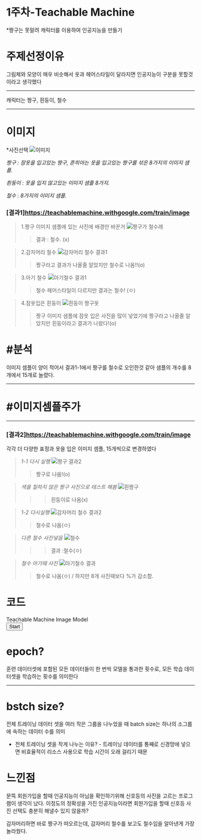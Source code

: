 1주차-Teachable Machine
=====
*짱구는 못말려 캐릭터를 이용하여 인공지능을 만들기

주제선정이유
====
그림체와 모양이 매우 비슷해서 옷과 헤어스타일이 달라지면 인공지능이 구분을 못할것이라고 생각했다
***
   
캐릭터는 짱구, 흰둥이, 철수
***
이미지
====
*사진선택
![이미지](https://user-images.githubusercontent.com/101798617/160279426-c2cfbe11-2e25-468b-937d-b8cdb55200fb.png)

*짱구 : 잠옷을 입고있는 짱구, 흔히아는 옷을 입고있는 짱구를 섞은 8가지의 이미지 샘플.*
      
*흰둥이 : 옷을 입지 않고있는 이미지 샘플 8가지.*
      
*철수 : 8가지의 이미지 샘플.*
### [결과1]<https://teachablemachine.withgoogle.com/train/image>
>1.짱구 이미지 샘플에 있는 사진에 배경만 바꾼거
>![짱구가 철수래](https://user-images.githubusercontent.com/101798617/160278348-d8afd64b-110d-41b5-8944-70ad324216a2.png)
>>결과 : 철수. (x)

>2.감자머리 철수
>![감자머리 철수 결과1](https://user-images.githubusercontent.com/101798617/160278751-cf807c37-e2ac-45db-9c11-6447bdd96019.png)
>>짱구라고 결과가 나올줄 알았지만 철수로 나옴!!(o)

>3.아기 철수
>![아기철수 결과1](https://user-images.githubusercontent.com/101798617/160278166-fb9ddbe7-3f00-463f-aedf-ec9b5ae70905.png)
>>철수 헤어스타일이 다르지만 결과는 철수! (ㅇ)

>4.잠옷입은 흰둥이
>![흰둥이 짱구옷](https://user-images.githubusercontent.com/101798617/160278723-6be1c20a-da69-4e57-823e-ef7cf4c94951.png)
>>짱구 이미지 샘플에 잠옷 입은 사진을 많이 넣었기에 짱구라고 나올줄 알았지만 흰둥이라고 결과가 나왔다!(o)

#분석
=====

이미지 셈플이 양이 적어서 결과1-1에서 짱구를 철수로 오인한것 같아 샘플의 개수를 8개에서 15개로 늘렸다.
***

#이미지셈플주가
=====
***
### [결과2]<https://teachablemachine.withgoogle.com/train/image>

각각 더 다양한 표정과 옷을 입은 이미지 셈플, 15개씩으로 변경하였다

>*1-1 다시 실행*
>![짱구 결과2](https://user-images.githubusercontent.com/101798617/160277969-f303c9ac-36a4-4e8f-9f5f-fd80f2081bfe.png)
>> 짱구로 나옴!(o)

>*색을 칠하지 않은 짱구 사진으로 테스트 해봄*
>![흰짱구](https://user-images.githubusercontent.com/101798617/160278924-52cdc664-9946-4751-a355-a75009f1d2fd.png)
>>>흰둥이로 나옴(x)

>*1-2 다시실행*
>![감자머리 철수 결과2](https://user-images.githubusercontent.com/101798617/160278851-3cdcd164-83fa-4fde-a0a5-c7d8ebc546d1.png)
>>철수로 나옴(ㅇ)

>*다른 철수 사진넣음*
>![철수](https://user-images.githubusercontent.com/101798617/160277946-ef459642-4fe2-48fb-942f-cc4074fa8b26.png)
>>>결과 :철수(ㅇ)

>*철수 아기때 사진*
>![아기철수 결과](https://user-images.githubusercontent.com/101798617/160277940-40d1416d-ec92-44f1-bee8-59933d5344b6.png)
>>철수로 나옴(ㅇ) / 하지만 8개 사진때보다 %가 감소함.

코드
====
<div>Teachable Machine Image Model</div>
<button type="button" onclick="init()">Start</button>
<div id="webcam-container"></div>
<div id="label-container"></div>
<script src="https://cdn.jsdelivr.net/npm/@tensorflow/tfjs@1.3.1/dist/tf.min.js"></script>
<script src="https://cdn.jsdelivr.net/npm/@teachablemachine/image@0.8/dist/teachablemachine-image.min.js"></script>
<script type="text/javascript">
    // More API functions here:
    // https://github.com/googlecreativelab/teachablemachine-community/tree/master/libraries/image

    // the link to your model provided by Teachable Machine export panel
    const URL = "https://teachablemachine.withgoogle.com/models/-eErHYbBn/";

    let model, webcam, labelContainer, maxPredictions;

    // Load the image model and setup the webcam
    async function init() {
        const modelURL = URL + "model.json";
        const metadataURL = URL + "metadata.json";

        // load the model and metadata
        // Refer to tmImage.loadFromFiles() in the API to support files from a file picker
        // or files from your local hard drive
        // Note: the pose library adds "tmImage" object to your window (window.tmImage)
        model = await tmImage.load(modelURL, metadataURL);
        maxPredictions = model.getTotalClasses();

        // Convenience function to setup a webcam
        const flip = true; // whether to flip the webcam
        webcam = new tmImage.Webcam(200, 200, flip); // width, height, flip
        await webcam.setup(); // request access to the webcam
        await webcam.play();
        window.requestAnimationFrame(loop);

        // append elements to the DOM
        document.getElementById("webcam-container").appendChild(webcam.canvas);
        labelContainer = document.getElementById("label-container");
        for (let i = 0; i < maxPredictions; i++) { // and class labels
            labelContainer.appendChild(document.createElement("div"));
        }
    }

    async function loop() {
        webcam.update(); // update the webcam frame
        await predict();
        window.requestAnimationFrame(loop);
    }

    // run the webcam image through the image model
    async function predict() {
        // predict can take in an image, video or canvas html element
        const prediction = await model.predict(webcam.canvas);
        for (let i = 0; i < maxPredictions; i++) {
            const classPrediction =
                prediction[i].className + ": " + prediction[i].probability.toFixed(2);
            labelContainer.childNodes[i].innerHTML = classPrediction;
        }
    }
</script>

epoch?
====
훈련 데이터셋에 포함된 모든 데이터들이 한 번씩 모델을 통과한 횟수로, 모든 학습 데이터셋을 학습하는 횟수를 의미한다
***
bstch size?
====
전체 트레이닝 데이터 셋을 여러 작은 그룹을 나누었을 때 batch size는 하나의 소그룹에 속하는 데이터 수를 의미
+ 전체 트레이닝 셋을 작게 나누는 이유? - 트레이닝 데이터를 통째로 신경망에 넣으면 비효율적이 리소스 사용으로 학습 시간이 오래 걸리기 때문


느낀점
====
문뜩 회원가입을 할때 인공지능이 아님을 확인하기위해 신호등의 사진을 고르는 프로그램이 생각이 났다.
이정도의 정확성을 가진 인공지능이라면 회원가입을 할때 신호등 사진 선택도 충분히 해낼수 있지 않을까?

감자머리하면 바로 짱구가 떠오르는데, 감자머리 철수를 보고도 철수임을 알아낸게 가장 놀라웠다.
